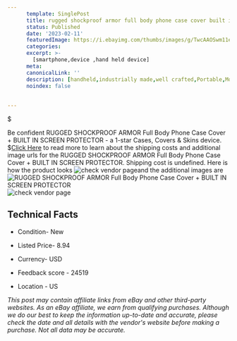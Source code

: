 ```yaml
---
      template: SinglePost
      title: rugged shockproof armor full body phone case cover built in screen protector
      status: Published
      date: '2023-02-11'
      featuredImage: https://i.ebayimg.com/thumbs/images/g/TwcAAOSwm11eArqj/s-l225.jpg
      categories: 
      excerpt: >-
        [smartphone,device ,hand held device]
      meta:
      canonicalLink: ''
      description: [handheld,industrially made,well crafted,Portable,Mobile,Compact,Convenient,Lightweight,Maneuverable,Man-portable,Miniature,Carriable,Hand-held,Light,Holdable,Transportable,Mobile device,Pocket-sized,On-the-go,Wireless,Cordless,Compact size,Convenient size, smartphone,device ,hand held device]
      noindex: false
      
        
---
```

$

Be confident RUGGED SHOCKPROOF ARMOR Full Body Phone Case Cover + BUILT IN SCREEN PROTECTOR - a 1-star Cases, Covers & Skins device.
$[Click Here](https://www.ebay.com/itm/124022338828?hash=item1ce04eb50c%3Ag%3ATwcAAOSwm11eArqj&mkevt=1&mkcid=1&mkrid=711-53200-19255-0&campid=%253CePNCampaignId%253E&customid=%253CreferenceId%253E&toolid=10049) to read more to learn about the shipping costs and additional image urls for the RUGGED SHOCKPROOF ARMOR Full Body Phone Case Cover + BUILT IN SCREEN PROTECTOR. Shipping cost is undefined. Here is how the product looks ![check vendor page](https://i.ebayimg.com/thumbs/images/g/TwcAAOSwm11eArqj/s-l225.jpg)and the additional images are![RUGGED SHOCKPROOF ARMOR Full Body Phone Case Cover + BUILT IN SCREEN PROTECTOR](https://i.ebayimg.com/images/g/TwcAAOSwm11eArqj/s-l1200.jpg)![check vendor page](https://origin-galleryplus.ebayimg.com/ws/web/124022338828_2_0_1/225x225.jpg,https://origin-galleryplus.ebayimg.com/ws/web/124022338828_3_0_1/225x225.jpg,https://origin-galleryplus.ebayimg.com/ws/web/124022338828_4_0_1/225x225.jpg,https://origin-galleryplus.ebayimg.com/ws/web/124022338828_5_0_1/225x225.jpg,https://origin-galleryplus.ebayimg.com/ws/web/124022338828_6_0_1/225x225.jpg,https://origin-galleryplus.ebayimg.com/ws/web/124022338828_7_0_1/225x225.jpg,https://origin-galleryplus.ebayimg.com/ws/web/124022338828_8_0_1/225x225.jpg,https://origin-galleryplus.ebayimg.com/ws/web/124022338828_9_0_1/225x225.jpg,https://origin-galleryplus.ebayimg.com/ws/web/124022338828_10_0_1/225x225.jpg,https://origin-galleryplus.ebayimg.com/ws/web/124022338828_11_0_1/225x225.jpg,https://origin-galleryplus.ebayimg.com/ws/web/124022338828_12_0_1/225x225.jpg)



 ## Technical Facts 



     
      

 - Condition- New 


      

 - Listed Price- 8.94 


      

 - Currency- USD 


      

 - Feedback score - 24519 


      

 - Location - US 


      
      

 *_This post may contain affiliate links from eBay and other third-party websites. As an eBay affiliate, we earn from qualifying purchases. Although we do our best to keep the information up-to-date and accurate, please check the date and all details with the vendor's website before making a purchase. Not all data may be accurate._*






